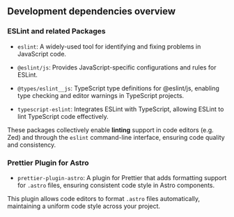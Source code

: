 ## Development dependencies overview

### ESLint and related Packages

- `eslint`: A widely-used tool for identifying and fixing problems in JavaScript code.

- `@eslint/js`: Provides JavaScript-specific configurations and rules for ESLint.

- `@types/eslint__js`: TypeScript type definitions for @eslint/js, enabling type checking and editor warnings in TypeScript projects.

- `typescript-eslint`: Integrates ESLint with TypeScript, allowing ESLint to lint TypeScript code effectively.

These packages collectively enable **linting** support in code editors (e.g. Zed) and through the `eslint` command-line interface, ensuring code quality and consistency.

### Prettier Plugin for Astro

- `prettier-plugin-astro`: A plugin for Prettier that adds formatting support for `.astro` files, ensuring consistent code style in Astro components.

This plugin allows code editors to format `.astro` files automatically, maintaining a uniform code style across your project.

